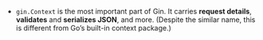 - `gin.Context` is the most important part of Gin. It carries **request details**, **validates** and **serializes JSON**, and more. (Despite the similar name, this is different from Go’s built-in context package.)